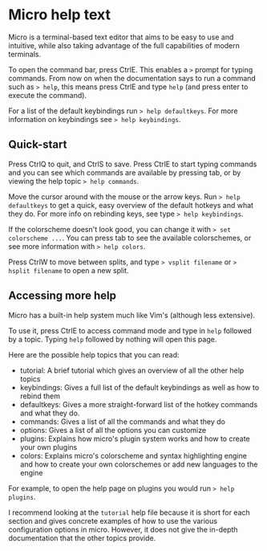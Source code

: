 # Micro help text

Micro is a terminal-based text editor that aims to be easy to use and intuitive, 
while also taking advantage of the full capabilities of modern terminals.

To open the command bar, press CtrlE. This enables a `>` prompt for typing
commands. From now on when the documentation says to run a command such as
`> help`, this means press CtrlE and type `help` (and press enter to execute
the command).

For a list of the default keybindings run `> help defaultkeys`.
For more information on keybindings see `> help keybindings`.

## Quick-start

Press CtrlQ to quit, and CtrlS to save. Press CtrlE to start typing commands and
you can see which commands are available by pressing tab, or by viewing the help
topic `> help commands`.

Move the cursor around with the mouse or the arrow keys. Run
`> help defaultkeys` to  get a quick, easy overview of the default hotkeys and
what they do. For more info on rebinding keys, see type `> help keybindings`.

If the colorscheme doesn't look good, you can change it with
`> set colorscheme ...`. You can press tab to see the available colorschemes, or
see more information with `> help colors`.

Press CtrlW to move between splits, and type `> vsplit filename` or
`> hsplit filename` to open a new split.

## Accessing more help

Micro has a built-in help system much like Vim's (although less extensive).

To use it, press CtrlE to access command mode and type in `help` followed by a
topic. Typing `help` followed by nothing will open this page.

Here are the possible help topics that you can read:

* tutorial: A brief tutorial which gives an overview of all the other help
  topics
* keybindings: Gives a full list of the default keybindings as well as how to
  rebind them
* defaultkeys: Gives a more straight-forward list of the hotkey commands and what
  they do.
* commands: Gives a list of all the commands and what they do
* options: Gives a list of all the options you can customize
* plugins: Explains how micro's plugin system works and how to create your own
  plugins
* colors: Explains micro's colorscheme and syntax highlighting engine and how to
  create your own colorschemes or add new languages to the engine

For example, to open the help page on plugins you would run `> help plugins`.

I recommend looking at the `tutorial` help file because it is short for each
section and gives concrete examples of how to use the various configuration
options in micro. However, it does not give the in-depth documentation that the
other topics provide.
